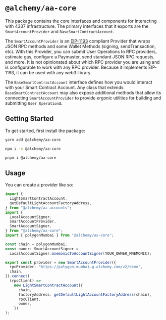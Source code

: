 # `@alchemy/aa-core`

This package contains the core interfaces and components for interacting with 4337 infrastructure. The primary interfaces that it exports are the `SmartAccountProvider` and `BaseSmartContractAccount`.

The `SmartAccountProvider` is an [EIP-1193](https://eips.ethereum.org/EIPS/eip-1193) compliant Provider that wraps JSON RPC methods and some Wallet Methods (signing, sendTransaction, etc). With this Provider, you can submit User Operations to RPC providers, estimate gas, configure a Paymaster, send standard JSON RPC requests, and more. It is not opinionated about which RPC provider you are using and is configurable to work with any RPC provider. Because it implements EIP-1193, it can be used with any web3 library.

The `BaseSmartContractAccount` interface defines how you would interact with your Smart Contract Account. Any class that extends `BaseSmartContractAccount` may also expose additional methods that allow its connecting `SmartAccountProvider` to provide ergonic utilities for building and submitting `User Operation`s.

## Getting Started

To get started, first install the package:

```bash [yarn]
yarn add @alchemy/aa-core
```

```bash [npm]
npm i -s @alchemy/aa-core
```

```bash [pnpm]
pnpm i @alchemy/aa-core
```

## Usage

You can create a provider like so:

```typescript
import {
  LightSmartContractAccount,
  getDefaultLightAccountFactoryAddress,
} from "@alchemy/aa-accounts";
import {
  LocalAccountSigner,
  SmartAccountProvider,
  SmartAccountSigner,
} from "@alchemy/aa-core";
import { polygonMumbai } from "@alchemy/aa-core";

const chain = polygonMumbai;
const owner: SmartAccountSigner =
  LocalAccountSigner.mnemonicToAccountSigner(YOUR_OWNER_MNEMONIC);

export const provider = new SmartAccountProvider({
  rpcProvider: "https://polygon-mumbai.g.alchemy.com/v2/demo",
  chain,
}).connect(
  (rpcClient) =>
    new LightSmartContractAccount({
      chain,
      factoryAddress: getDefaultLightAccountFactoryAddress(chain),
      rpcClient,
      owner,
    })
);
```
